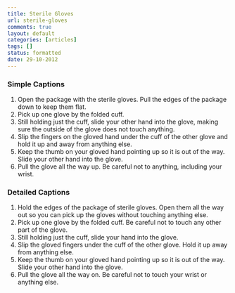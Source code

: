 ```yaml
---
title: Sterile Gloves
url: sterile-gloves
comments: true
layout: default
categories: [articles]
tags: []
status: formatted
date: 29-10-2012
---
```

### Simple Captions
1. Open the package with the sterile gloves. Pull the edges of the package down to keep them flat.
2. Pick up one glove by the folded cuff. 
3. Still holding just the cuff, slide your other hand into the glove, making sure the outside of the glove does not touch anything. 
4. Slip the fingers on the gloved hand under the cuff of the other glove and hold it up and away from anything else. 
5. Keep the thumb on your gloved hand pointing up so it is out of the way. Slide your other hand into the glove. 
6. Pull the glove all the way up. Be careful not to anything, including your wrist.

### Detailed Captions
1. Hold the edges of the package of sterile gloves. Open them all the way out so you can pick up the gloves without touching anything else.
2. Pick up one glove by the folded cuff. Be careful not to touch any other part of the glove.
3. Still holding just the cuff, slide your hand into the glove.
4. Slip the gloved fingers under the cuff of the other glove. Hold it up away from anything else.
5. Keep the thumb on your gloved hand pointing up so it is out of the way. Slide your other hand into the glove. 
6. Pull the glove all the way on. Be careful not to touch your wrist or anything else. 
